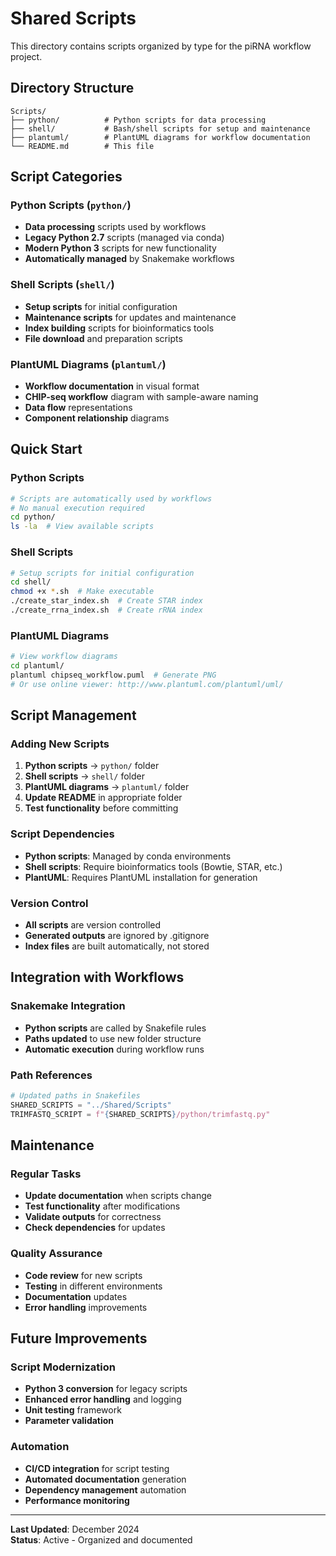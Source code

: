 # Shared Scripts

This directory contains scripts organized by type for the piRNA workflow project.

## Directory Structure

```
Scripts/
├── python/          # Python scripts for data processing
├── shell/           # Bash/shell scripts for setup and maintenance
├── plantuml/        # PlantUML diagrams for workflow documentation
└── README.md        # This file
```

## Script Categories

### **Python Scripts** (`python/`)
- **Data processing** scripts used by workflows
- **Legacy Python 2.7** scripts (managed via conda)
- **Modern Python 3** scripts for new functionality
- **Automatically managed** by Snakemake workflows

### **Shell Scripts** (`shell/`)
- **Setup scripts** for initial configuration
- **Maintenance scripts** for updates and maintenance
- **Index building** scripts for bioinformatics tools
- **File download** and preparation scripts

### **PlantUML Diagrams** (`plantuml/`)
- **Workflow documentation** in visual format
- **CHIP-seq workflow** diagram with sample-aware naming
- **Data flow** representations
- **Component relationship** diagrams

## Quick Start

### **Python Scripts**
```bash
# Scripts are automatically used by workflows
# No manual execution required
cd python/
ls -la  # View available scripts
```

### **Shell Scripts**
```bash
# Setup scripts for initial configuration
cd shell/
chmod +x *.sh  # Make executable
./create_star_index.sh  # Create STAR index
./create_rrna_index.sh  # Create rRNA index
```

### **PlantUML Diagrams**
```bash
# View workflow diagrams
cd plantuml/
plantuml chipseq_workflow.puml  # Generate PNG
# Or use online viewer: http://www.plantuml.com/plantuml/uml/
```

## Script Management

### **Adding New Scripts**
1. **Python scripts** → `python/` folder
2. **Shell scripts** → `shell/` folder
3. **PlantUML diagrams** → `plantuml/` folder
4. **Update README** in appropriate folder
5. **Test functionality** before committing

### **Script Dependencies**
- **Python scripts**: Managed by conda environments
- **Shell scripts**: Require bioinformatics tools (Bowtie, STAR, etc.)
- **PlantUML**: Requires PlantUML installation for generation

### **Version Control**
- **All scripts** are version controlled
- **Generated outputs** are ignored by .gitignore
- **Index files** are built automatically, not stored

## Integration with Workflows

### **Snakemake Integration**
- **Python scripts** are called by Snakefile rules
- **Paths updated** to use new folder structure
- **Automatic execution** during workflow runs

### **Path References**
```python
# Updated paths in Snakefiles
SHARED_SCRIPTS = "../Shared/Scripts"
TRIMFASTQ_SCRIPT = f"{SHARED_SCRIPTS}/python/trimfastq.py"
```

## Maintenance

### **Regular Tasks**
- **Update documentation** when scripts change
- **Test functionality** after modifications
- **Validate outputs** for correctness
- **Check dependencies** for updates

### **Quality Assurance**
- **Code review** for new scripts
- **Testing** in different environments
- **Documentation** updates
- **Error handling** improvements

## Future Improvements

### **Script Modernization**
- **Python 3 conversion** for legacy scripts
- **Enhanced error handling** and logging
- **Unit testing** framework
- **Parameter validation**

### **Automation**
- **CI/CD integration** for script testing
- **Automated documentation** generation
- **Dependency management** automation
- **Performance monitoring**

---

**Last Updated**: December 2024  
**Status**: Active - Organized and documented
